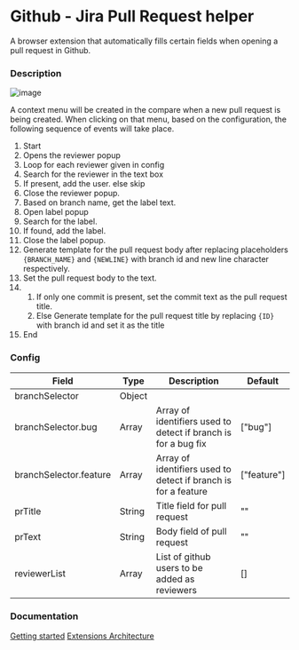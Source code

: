 # Github - Jira Pull Request helper
A browser extension that automatically fills certain fields when opening a pull request in Github.  

### Description ###
![image](https://user-images.githubusercontent.com/14849347/111897852-8ced3400-89df-11eb-93fa-55c82ef88664.png)

A context menu will be created in the compare when a new pull request is being created. When clicking on that menu, based on the configuration, the following sequence of events will take place.

1. Start
2. Opens the reviewer popup
3. Loop for each reviewer given in config
4. Search for the reviewer in the text box
5. If present, add the user. else skip
6. Close the reviewer popup.
7. Based on branch name, get the label text.
8. Open label popup
9. Search for the label.
10. If found, add the label.
11. Close the label popup.
12. Generate template for the pull request body after replacing placeholders `{BRANCH_NAME}` and `{NEWLINE}` with branch id and new line character respectively.
13. Set the pull request body to the text.
14. 1. If only one commit is present, set the commit text as the pull request title.
    2. Else Generate template for the pull request title by replacing `{ID}` with branch id and set it as the title
15. End


### Config ###
Field | Type  | Description | Default |
------|-------|-------------|---------|
branchSelector | Object |  | |
branchSelector.bug | Array | Array of identifiers used to detect if branch is for a bug fix  | ["bug"] |
branchSelector.feature   | Array | Array of identifiers used to detect if branch is for a feature | ["feature"] |
prTitle| String | Title field for pull request | "" |
prText| String | Body field of pull request | "" |
reviewerList  | Array | List of github users to be added as reviewers | [] |

### Documentation ###
[Getting started](https://developer.chrome.com/docs/extensions/mv3/getstarted/)
[Extensions Architecture](https://developer.chrome.com/docs/extensions/mv3/architecture-overview/)

